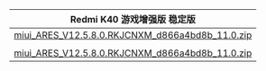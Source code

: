 | Redmi K40 游戏增强版  稳定版    |
| ---- |
| [miui_ARES_V12.5.8.0.RKJCNXM_d866a4bd8b_11.0.zip](https://hugeota.d.miui.com/V12.5.8.0.RKJCNXM/miui_ARES_V12.5.8.0.RKJCNXM_d866a4bd8b_11.0.zip)    |
| []()    |
| [miui_ARES_V12.5.8.0.RKJCNXM_d866a4bd8b_11.0.zip](https://hugeota.d.miui.com/V12.5.8.0.RKJCNXM/miui_ARES_V12.5.8.0.RKJCNXM_d866a4bd8b_11.0.zip)    |
